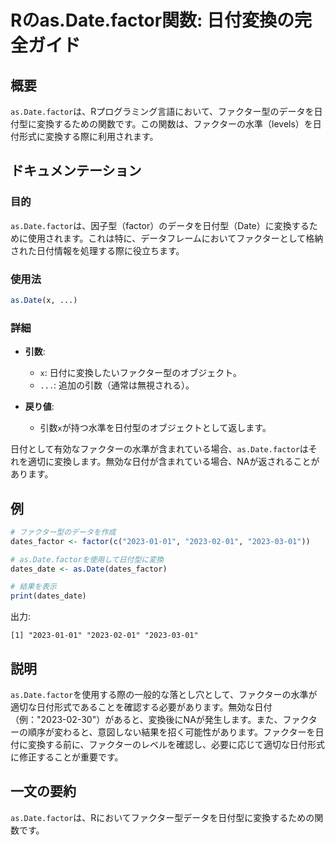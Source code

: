 <!--
Meta Description: # Rのas.Date.factor関数: 日付変換の完全ガイド ## 概要 `as.Date.factor`は、Rプログラミング言語において、ファクター型のデータを日付型に変換するための関数です。この関数は、ファクターの水準（levels）を日付形式に変換する際に利用されます。 ## ドキュメンテ...
Meta Keywords: date, factor, 2023, dates_factor, dates_date
-->

# Rのas.Date.factor関数: 日付変換の完全ガイド

## 概要
`as.Date.factor`は、Rプログラミング言語において、ファクター型のデータを日付型に変換するための関数です。この関数は、ファクターの水準（levels）を日付形式に変換する際に利用されます。

## ドキュメンテーション
### 目的
`as.Date.factor`は、因子型（factor）のデータを日付型（Date）に変換するために使用されます。これは特に、データフレームにおいてファクターとして格納された日付情報を処理する際に役立ちます。

### 使用法
```R
as.Date(x, ...)
```

### 詳細
- **引数**:
  - `x`: 日付に変換したいファクター型のオブジェクト。
  - `...`: 追加の引数（通常は無視される）。

- **戻り値**: 
  - 引数`x`が持つ水準を日付型のオブジェクトとして返します。

日付として有効なファクターの水準が含まれている場合、`as.Date.factor`はそれを適切に変換します。無効な日付が含まれている場合、NAが返されることがあります。

## 例
```R
# ファクター型のデータを作成
dates_factor <- factor(c("2023-01-01", "2023-02-01", "2023-03-01"))

# as.Date.factorを使用して日付型に変換
dates_date <- as.Date(dates_factor)

# 結果を表示
print(dates_date)
```

出力:
```
[1] "2023-01-01" "2023-02-01" "2023-03-01"
```

## 説明
`as.Date.factor`を使用する際の一般的な落とし穴として、ファクターの水準が適切な日付形式であることを確認する必要があります。無効な日付（例："2023-02-30"）があると、変換後にNAが発生します。また、ファクターの順序が変わると、意図しない結果を招く可能性があります。ファクターを日付に変換する前に、ファクターのレベルを確認し、必要に応じて適切な日付形式に修正することが重要です。

## 一文の要約
`as.Date.factor`は、Rにおいてファクター型データを日付型に変換するための関数です。